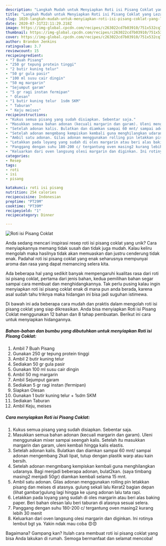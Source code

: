 ```yaml
---
description: "Langkah Mudah untuk Menyiapkan Roti isi Pisang Coklat yang Lezat Sekali"
title: "Langkah Mudah untuk Menyiapkan Roti isi Pisang Coklat yang Lezat Sekali"
slug: 1020-langkah-mudah-untuk-menyiapkan-roti-isi-pisang-coklat-yang-lezat-sekali
date: 2020-07-31T22:11:29.218Z
image: https://img-global.cpcdn.com/recipes/c263022cd7b03910/751x532cq70/roti-isi-pisang-coklat-foto-resep-utama.jpg
thumbnail: https://img-global.cpcdn.com/recipes/c263022cd7b03910/751x532cq70/roti-isi-pisang-coklat-foto-resep-utama.jpg
cover: https://img-global.cpcdn.com/recipes/c263022cd7b03910/751x532cq70/roti-isi-pisang-coklat-foto-resep-utama.jpg
author: Brandon Jenkins
ratingvalue: 3.7
reviewcount: 15
recipeingredient:
- "7 Buah Pisang"
- "250 gr tepung protein tinggi"
- "2 butir kuning telur"
- "50 gr gula pasir"
- "100 ml susu cair dingin"
- "50 mg margarin"
- "Sejumput garam"
- "5 gr ragi instan fermipan"
- " Olesan"
- "1 butir kuning telur  1sdm SKM"
- " Taburan"
- " Keju meises"
recipeinstructions:
- "Kukus semua pisang yang sudah disiapkan. Sebentar saja."
- "Masukkan semua bahan adonan (kecuali margarin dan garam). Uleni menggunakan mixer sampai seengah kalis. Setelah itu masukkan margarin dan garam, uleni kembali hingga kalis elastis."
- "Setelah adonan kalis. Bulatkan dan diamkan sampai 60 mnt/ sampai adonan mengembang 2kali lipat, tutup dengan plastik warp atau kain bersih."
- "Setelah adonan mengmbang kempiskan kembali guna menghilangkan udaranya. Bagi menjadi beberapa adonan, bulat2kan. (saya timbang masing2 menjadi 50gr) diamkan kembali selama 15 mnt."
- "Ambil satu adonan. Gilas adonan menggunakan rolling pin letakkan pisang dan meises di atasnya. gulung sekali lalu Kerat2 bagian depan (lihat gambar)gulung lagi hingga ke ujung adonan lalu tata rapi."
- "Letakkan pada loyang yang sudah di oles margarin atau beri alas baking paper. Beri bahan olesan lalu beri taburan di atasnya sesuai selera."
- "Panggang dengan suhu 180-200 c/ tergantung oven masing2 kurang lebih 30 menit"
- "Keluarkan dari oven langsung olesi margarin dan diginkan. Ini rotinya lembut bgt ya. Yakin ndak mau coba 😍😍"
categories:
- Resep
tags:
- roti
- isi
- pisang

katakunci: roti isi pisang 
nutrition: 254 calories
recipecuisine: Indonesian
preptime: "PT29M"
cooktime: "PT39M"
recipeyield: "1"
recipecategory: Dinner

---
```



![Roti isi Pisang Coklat](https://img-global.cpcdn.com/recipes/c263022cd7b03910/751x532cq70/roti-isi-pisang-coklat-foto-resep-utama.jpg)

Anda sedang mencari inspirasi resep roti isi pisang coklat yang unik? Cara menyiapkannya memang tidak susah dan tidak juga mudah. Kalau keliru mengolah maka hasilnya tidak akan memuaskan dan justru cenderung tidak enak. Padahal roti isi pisang coklat yang enak seharusnya mempunyai aroma dan rasa yang dapat memancing selera kita.



Ada beberapa hal yang sedikit banyak mempengaruhi kualitas rasa dari roti isi pisang coklat, pertama dari jenis bahan, kedua pemilihan bahan segar sampai cara membuat dan menghidangkannya. Tak perlu pusing kalau ingin menyiapkan roti isi pisang coklat enak di mana pun anda berada, karena asal sudah tahu triknya maka hidangan ini bisa jadi suguhan istimewa.


Di bawah ini ada beberapa cara mudah dan praktis dalam mengolah roti isi pisang coklat yang siap dikreasikan. Anda bisa menyiapkan Roti isi Pisang Coklat menggunakan 12 bahan dan 8 tahap pembuatan. Berikut ini cara untuk menyiapkan hidangannya.

<!--inarticleads1-->

##### Bahan-bahan dan bumbu yang dibutuhkan untuk menyiapkan Roti isi Pisang Coklat:

1. Ambil 7 Buah Pisang
1. Gunakan 250 gr tepung protein tinggi
1. Ambil 2 butir kuning telur
1. Sediakan 50 gr gula pasir
1. Gunakan 100 ml susu cair dingin
1. Ambil 50 mg margarin
1. Ambil Sejumput garam
1. Sediakan 5 gr ragi instan (fermipan)
1. Siapkan  Olesan
1. Gunakan 1 butir kuning telur + 1sdm SKM
1. Sediakan  Taburan
1. Ambil  Keju, meises




<!--inarticleads2-->

##### Cara menyiapkan Roti isi Pisang Coklat:

1. Kukus semua pisang yang sudah disiapkan. Sebentar saja.
1. Masukkan semua bahan adonan (kecuali margarin dan garam). Uleni menggunakan mixer sampai seengah kalis. Setelah itu masukkan margarin dan garam, uleni kembali hingga kalis elastis.
1. Setelah adonan kalis. Bulatkan dan diamkan sampai 60 mnt/ sampai adonan mengembang 2kali lipat, tutup dengan plastik warp atau kain bersih.
1. Setelah adonan mengmbang kempiskan kembali guna menghilangkan udaranya. Bagi menjadi beberapa adonan, bulat2kan. (saya timbang masing2 menjadi 50gr) diamkan kembali selama 15 mnt.
1. Ambil satu adonan. Gilas adonan menggunakan rolling pin letakkan pisang dan meises di atasnya. gulung sekali lalu Kerat2 bagian depan (lihat gambar)gulung lagi hingga ke ujung adonan lalu tata rapi.
1. Letakkan pada loyang yang sudah di oles margarin atau beri alas baking paper. Beri bahan olesan lalu beri taburan di atasnya sesuai selera.
1. Panggang dengan suhu 180-200 c/ tergantung oven masing2 kurang lebih 30 menit
1. Keluarkan dari oven langsung olesi margarin dan diginkan. Ini rotinya lembut bgt ya. Yakin ndak mau coba 😍😍




Bagaimana? Gampang kan? Itulah cara membuat roti isi pisang coklat yang bisa Anda lakukan di rumah. Semoga bermanfaat dan selamat mencoba!
